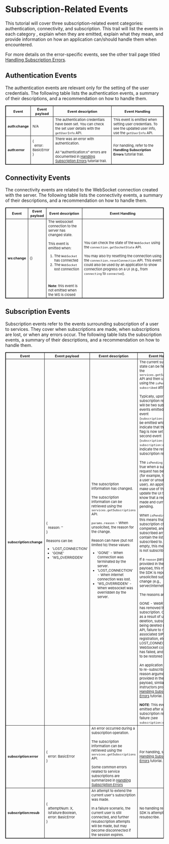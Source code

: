 [COPYRIGHT © 2024 RIBBON COMMUNICATIONS OPERATING COMPANY, INC. ALL RIGHTS RESERVED]: #

<style scoped>
  table, td, th {
    font-size: 11px;
    border: 1px solid;
  }
</style>

# Subscription-Related Events

This tutorial will cover three subscription-related event categories: authentication, connectivity, and subscription.  This trail will list the events in each category , explain when they are emitted, explain what they mean, and provide information on how an application can/should handle them when encountered.

For more details on the error-specific events, see the other trail page titled [Handling Subscription Errors](Handling%20Subscription%20Errors).

## Authentication Events

The authentication events are relevant only for the setting of the user credentials. The following table lists the authentication events, a summary of their descriptions, and a recommendation on how to handle them.

| <b>Event</b>|<b>Event payload<b>|<b>Event description</b>|<b>Event Handling</b>|
| --------- | ---------- | ------------- | --------- |
|<b>auth:change</b>|N/A| The authentication credentials have been set. You can check the set user details with the `getUserInfo` API.|This event is emitted when setting user credentials. To see the updated user info, use the `getUserInfo` API.|
|<b>auth:error</b>|{<br>&nbsp;&nbsp;error: BasicError<br>}<br><br>|There was an error with authentication.<br><br>All "authentication:x" errors are documented in [Handling Subscription Errors](Handling%20Subscription%20Errors) tutorial trail.|For handling, refer to the <b>Handling Subscription Errors</b> tutorial trail.|

## Connectivity Events

The connectivity events are related to the WebSocket connection created with the server. The following table lists the connectivity events, a summary of their descriptions, and a recommendation on how to handle them.

| <b>Event</b>|<b>Event payload<b>|<b>Event description</b>|<b>Event Handling</b>|
| --------- | ---------- | ------------- | --------- |
|<b>ws:change</b>|{}|The websocket connection to the server has changed state.<br><br>This event is emitted when:<ol><li>The `WebSocket` has connected</li><li>The `WebSocket` lost connection</li></ol><br><br><b>Note</b>: this event is not emitted when the WS is closed|You can check the state of the `WebSocket` using the `connection.getSocketState` API.<br><br>You may also try resetting the connection using the `connection.resetConnection` API. This event could also be used by an application to show connection progress on a UI (e.g., from `connecting` to `connected`).|

## Subscription Events

Subscription events refer to the events surrounding subscription of a user to services. They cover when subscriptions are made, when subscriptions are lost, or when any errors occur. The following table lists the subscription events, a summary of their descriptions, and a recommendation on how to handle them.

| <b>Event</b>|<b>Event payload<b>|<b>Event description</b>|<b>Event Handling</b>|
| --------- | ---------- | ------------- | --------- |
|<b>subscription:change</b>|{<br>&nbsp;&nbsp;reason: ''<br>}<br><br>Reasons can be:<br><ul><li>'LOST_CONNECTION'</li><li>'GONE'</li><li>'WS_OVERRIDDEN'</li></ul>|The subscription information has changed.<br><br>The subscription information can be retrieved using the `services.getSubscriptions` API.<br><br>`params.reason` - When unsolicited, the reason for the change.<br><br>Reason can have (but not limited to) these values:<br><ul><li>'GONE' - When Connection was terminated by the server.</li><li>'LOST_CONNECTION' - When internet connection was lost.</li><li>'WS_OVERRIDDEN' - When websocket was overridden by the server.</li></ul>|The current subscription state can be fetched using the `services.getSubscriptions` API and then understood using the `isPending` and `subscribed` attributes.<br><br>Typically, upon making a subscription request there will be two subscription events emitted. The first event (`subscription:change`) will be emitted which is to indicate that the `isPending` flag is now set to true. The second event (`subscription:change` or `subscription:error`) will indicate the result of the subscription request.<br><br>The `isPending` flag is set to true when a subscription request has been made (for example, to subscribe a user or unsubscribe a user). An application can make use of this event to update the UI to let users know that a request is made and currently pending.<br><br>When `isPending` is false, this means that the subscription change has completed, and the subscribed array will contain the list of services subscribed to. If the list is empty, this means the user is not subscribed.<br><br>If a `reason` parameter is provided in the event's payload, this means that the SDK is reporting an unsolicited subscription change (e.g., server/internet issues).<br><br>The reasons are:<br><br>GONE - WebRTC Gateway has removed the subscription. Could occur as a result of user account deletion, subscription being deleted using REST API, failure to refresh associated SIP registration, etc.<br>LOST_CONNECTION - The WebSocket connection has failed, and was unable to be restored by the SDK.<br><br>An application can attempt to re-subscribe a user if a reason argument is provided in the event payload, similarly to instructors provided in the [Handling Subscription Errors](Handling%20Subscription%20Errors) tutorial.<br><br><b>NOTE</b>: This event is not emitted after a subscription request failure (see `subscription:error` event).|
|<b>subscription:error</b>|{<br>&nbsp;&nbsp;error: BasicError<br>}|An error occurred during a subscription operation.<br><br>The subscription information can be retrieved using the `services.getSubscriptions` API.<br><br>Some common errors related to service subscriptions are summarized in [Handling Subscription Errors](Handling%20Subscription%20Errors)|For handling, see the [Handling Subscription Errors](Handling%20Subscription%20Errors) tutorial.|
|<b>subscription:resub</b>|{<br>&nbsp;&nbsp;attemptNum: X,<br>&nbsp;&nbsp;isFailure:Boolean,<br>&nbsp;&nbsp;error: BasicError<br>}|An attempt to extend the current user's subscription was made.<br><br>In a failure scenario, the current user is still connected, and further resubscription attempts will be made, but may become disconnected if the session expires.|No handling required, the SDK is attempting to resubscribe.|

[COPYRIGHT © 2024 RIBBON COMMUNICATIONS OPERATING COMPANY, INC. ALL RIGHTS RESERVED]: #

